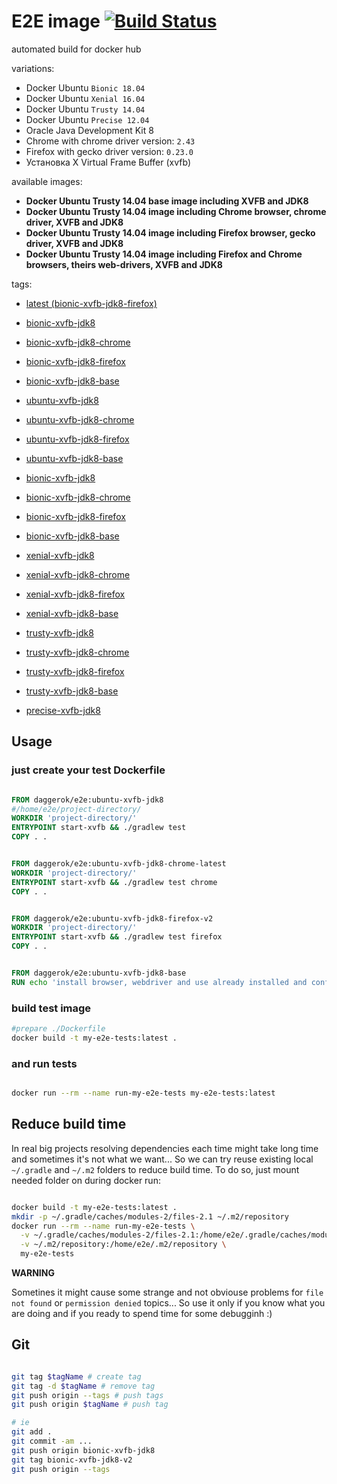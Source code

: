 # E2E image [![Build Status](https://travis-ci.org/daggerok/e2e.svg?branch=master)](https://travis-ci.org/daggerok/e2e)
automated build for docker hub

variations:

- Docker Ubuntu `Bionic 18.04`
- Docker Ubuntu `Xenial 16.04`
- Docker Ubuntu `Trusty 14.04`
- Docker Ubuntu `Precise 12.04`
- Oracle Java Development Kit 8
- Chrome with chrome driver version: `2.43`
- Firefox with gecko driver version: `0.23.0`
- Установка X Virtual Frame Buffer (xvfb)

available images:

- **Docker Ubuntu Trusty 14.04 base image including XVFB and JDK8**
- **Docker Ubuntu Trusty 14.04 image including Chrome browser, chrome driver, XVFB and JDK8**
- **Docker Ubuntu Trusty 14.04 image including Firefox browser, gecko driver, XVFB and JDK8**
- **Docker Ubuntu Trusty 14.04 image including Firefox and Chrome browsers, theirs web-drivers, XVFB and JDK8**

tags:

- [latest (bionic-xvfb-jdk8-firefox)](https://github.com/daggerok/e2e/tree/bionic-xvfb-jdk8-firefox-v2)
- [bionic-xvfb-jdk8](https://github.com/daggerok/e2e/tree/bionic-xvfb-jdk8-v2)
- [bionic-xvfb-jdk8-chrome](https://github.com/daggerok/e2e/tree/bionic-xvfb-jdk8-chrome-v2)
- [bionic-xvfb-jdk8-firefox](https://github.com/daggerok/e2e/tree/bionic-xvfb-jdk8-firefox-v2)
- [bionic-xvfb-jdk8-base](https://github.com/daggerok/e2e/tree/bionic-xvfb-jdk8-base-v2)

- [ubuntu-xvfb-jdk8](https://github.com/daggerok/e2e/tree/ubuntu-xvfb-jdk8-v1)
- [ubuntu-xvfb-jdk8-chrome](https://github.com/daggerok/e2e/tree/ubuntu-xvfb-jdk8-chrome-v1)
- [ubuntu-xvfb-jdk8-firefox](https://github.com/daggerok/e2e/tree/ubuntu-xvfb-jdk8-firefox-v1)
- [ubuntu-xvfb-jdk8-base](https://github.com/daggerok/e2e/tree/ubuntu-xvfb-jdk8-base-v1)

- [bionic-xvfb-jdk8](https://github.com/daggerok/e2e/tree/bionic-xvfb-jdk8-v1)
- [bionic-xvfb-jdk8-chrome](https://github.com/daggerok/e2e/tree/bionic-xvfb-jdk8-chrome-v1)
- [bionic-xvfb-jdk8-firefox](https://github.com/daggerok/e2e/tree/bionic-xvfb-jdk8-firefox-v1)
- [bionic-xvfb-jdk8-base](https://github.com/daggerok/e2e/tree/bionic-xvfb-jdk8-base-v1)

- [xenial-xvfb-jdk8](https://github.com/daggerok/e2e/tree/xenial-xvfb-jdk8-v1)
- [xenial-xvfb-jdk8-chrome](https://github.com/daggerok/e2e/tree/xenial-xvfb-jdk8-chrome-v1)
- [xenial-xvfb-jdk8-firefox](https://github.com/daggerok/e2e/tree/xenial-xvfb-jdk8-firefox-v1)
- [xenial-xvfb-jdk8-base](https://github.com/daggerok/e2e/tree/xenial-xvfb-jdk8-base-v1)

- [trusty-xvfb-jdk8](https://github.com/daggerok/e2e/tree/trusty-xvfb-jdk8-v1)
- [trusty-xvfb-jdk8-chrome](https://github.com/daggerok/e2e/tree/trusty-xvfb-jdk8-chrome-v1)
- [trusty-xvfb-jdk8-firefox](https://github.com/daggerok/e2e/tree/trusty-xvfb-jdk8-firefox-v1)
- [trusty-xvfb-jdk8-base](https://github.com/daggerok/e2e/tree/trusty-xvfb-jdk8-base-v1)

- [precise-xvfb-jdk8](https://github.com/daggerok/e2e/tree/precise-xvfb-jdk8-v1)

## Usage

### just create your test Dockerfile

```dockerfile

FROM daggerok/e2e:ubuntu-xvfb-jdk8
#/home/e2e/project-directory/
WORKDIR 'project-directory/'
ENTRYPOINT start-xvfb && ./gradlew test
COPY . .

```

```dockerfile

FROM daggerok/e2e:ubuntu-xvfb-jdk8-chrome-latest
WORKDIR 'project-directory/'
ENTRYPOINT start-xvfb && ./gradlew test chrome
COPY . .

```

```dockerfile

FROM daggerok/e2e:ubuntu-xvfb-jdk8-firefox-v2
WORKDIR 'project-directory/'
ENTRYPOINT start-xvfb && ./gradlew test firefox
COPY . .

```

```dockerfile

FROM daggerok/e2e:ubuntu-xvfb-jdk8-base
RUN echo 'install browser, webdriver and use already installed and configured jdk8 + Xvfb based on Ubuntu 14.04'

```

### build test image

```bash
#prepare ./Dockerfile
docker build -t my-e2e-tests:latest .

```

### and run tests

```bash

docker run --rm --name run-my-e2e-tests my-e2e-tests:latest

```

## Reduce build time

In real big projects resolving dependencies each time might take long time and sometimes it's not what we want...
So we can try reuse existing local `~/.gradle` and `~/.m2` folders to reduce build time. 
To do so, just mount needed folder on during docker run:

```bash

docker build -t my-e2e-tests:latest .
mkdir -p ~/.gradle/caches/modules-2/files-2.1 ~/.m2/repository
docker run --rm --name run-my-e2e-tests \
  -v ~/.gradle/caches/modules-2/files-2.1:/home/e2e/.gradle/caches/modules-2/files-2.1 \
  -v ~/.m2/repository:/home/e2e/.m2/repository \
  my-e2e-tests

```

**WARNING**

Sometines it might cause some strange and not obviouse problems for `file not found` or `permission denied` topics...
So use it only if you know what you are doing and if you ready to spend time for some debugginh :)

## Git

```bash

git tag $tagName # create tag
git tag -d $tagName # remove tag
git push origin --tags # push tags
git push origin $tagName # push tag

# ie
git add .
git commit -am ...
git push origin bionic-xvfb-jdk8
git tag bionic-xvfb-jdk8-v2
git push origin --tags
```
